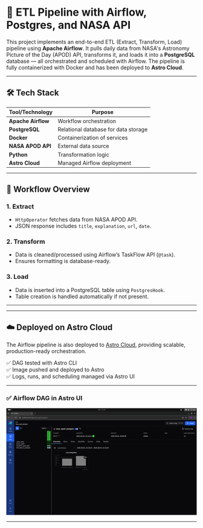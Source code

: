 # 🚀 ETL Pipeline with Airflow, Postgres, and NASA API

This project implements an end-to-end ETL (Extract, Transform, Load) pipeline using **Apache Airflow**. It pulls daily data from NASA's Astronomy Picture of the Day (APOD) API, transforms it, and loads it into a **PostgreSQL** database — all orchestrated and scheduled with Airflow. The pipeline is fully containerized with Docker and has been deployed to **Astro Cloud**.

---

## 🛠 Tech Stack

| Tool/Technology     | Purpose                              |
|---------------------|--------------------------------------|
| **Apache Airflow**  | Workflow orchestration               |
| **PostgreSQL**      | Relational database for data storage |
| **Docker**          | Containerization of services         |
| **NASA APOD API**   | External data source                 |
| **Python**          | Transformation logic                 |
| **Astro Cloud**     | Managed Airflow deployment           |

---

## 🧠 Workflow Overview

### 1. **Extract**
- `HttpOperator` fetches data from NASA APOD API.
- JSON response includes `title`, `explanation`, `url`, `date`.

### 2. **Transform**
- Data is cleaned/processed using Airflow’s TaskFlow API (`@task`).
- Ensures formatting is database-ready.

### 3. **Load**
- Data is inserted into a PostgreSQL table using `PostgresHook`.
- Table creation is handled automatically if not present.

---
---

## ☁️ Deployed on Astro Cloud

The Airflow pipeline is also deployed to [Astro Cloud](https://www.astronomer.io/), providing scalable, production-ready orchestration.

✅ DAG tested with Astro CLI  
✅ Image pushed and deployed to Astro  
✅ Logs, runs, and scheduling managed via Astro UI  

---


### ✅ Airflow DAG in Astro UI
![Airflow DAG](https://github.com/jimmymuthoni/Nasa-ETL-Pipeline-with-Airflow/blob/64b193940856b48dc7681e0e5ab2b06d399aeed3/Airflow1.png)

---


